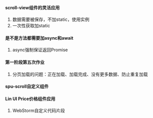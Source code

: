 #### scroll-view组件的灵活应用

1. 数据需要被保存，不加static，使用实例
2. 一次性获取加static

#### 是不是方法都需要加async和await

1. async强制保证返回Promise

#### 第一阶段第五次作业

1. 分页加载的问题：正在加载、加载完成、没有更多数据、防止重复加载

#### spu-scroll自定义组件

#### Lin UI Price价格组件应用

1. WebStorm自定义代码片段





